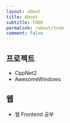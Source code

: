 ```yaml
---
layout: about
title: About
subtitle: TODO
permalink: /about/todo
comment: false
---
```


## 프로젝트
- CppNet2
- AwesomeWindows

## 웹
- 웹 Frontend 공부